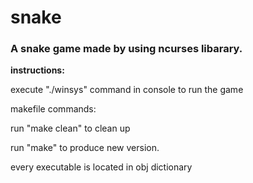 # snake
<h3>A snake game made by using ncurses libarary.</h3>

<b>instructions:</b>

execute "./winsys" command in console to run the game

makefile commands:

run "make clean" to clean up

run "make" to produce new version. 

every executable is located in obj dictionary

